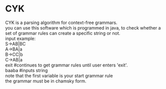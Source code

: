 # CYK
CYK is a parsing algorithm for context-free grammars.  
you can use this software which is programmed in java, to check whether a set of grammar rules can create a specific string or not.  
input example:  
S->AB|BC  
A->BA|a  
B->CC|b  
C->AB|a  
exit   #continues to get grammar rules until user enters 'exit'.  
baaba #inputs string  
note that the first variable is your start grammar rule  
the grammar must be in chamsky form.
